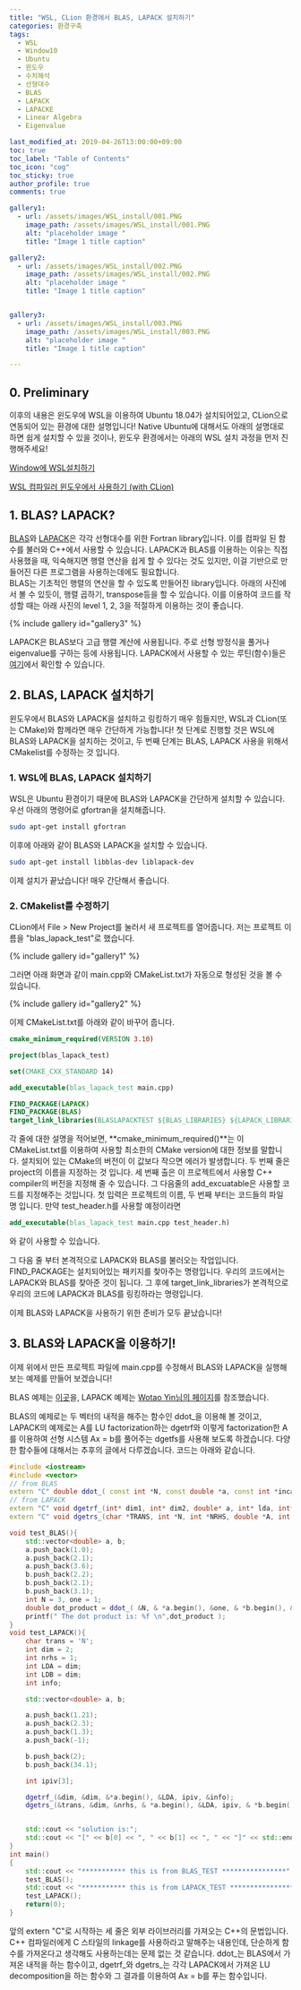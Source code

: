 ```yaml
---
title: "WSL, CLion 환경에서 BLAS, LAPACK 설치하기"
categories: 환경구축
tags:
  - WSL
  - Window10
  - Ubuntu
  - 윈도우
  - 수치해석
  - 선형대수
  - BLAS 
  - LAPACK
  - LAPACKE
  - Linear Algebra
  - Eigenvalue

last_modified_at: 2019-04-26T13:00:00+09:00
toc: true 
toc_label: "Table of Contents"
toc_icon: "cog" 
toc_sticky: true 
author_profile: true
comments: true

gallery1: 
  - url: /assets/images/WSL_install/001.PNG
    image_path: /assets/images/WSL_install/001.PNG
    alt: "placeholder image "
    title: "Image 1 title caption"

gallery2: 
  - url: /assets/images/WSL_install/002.PNG
    image_path: /assets/images/WSL_install/002.PNG
    alt: "placeholder image "
    title: "Image 1 title caption"


gallery3: 
  - url: /assets/images/WSL_install/003.PNG
    image_path: /assets/images/WSL_install/003.PNG
    alt: "placeholder image "
    title: "Image 1 title caption"

---
```



## 0. Preliminary
이후의 내용은 윈도우에 WSL을 이용하여 Ubuntu 18.04가 설치되어있고, CLion으로 연동되어 있는 환경에 대한 설명입니다! Native Ubuntu에 대해서도 아래의 설명대로 하면 쉽게 설치할 수 있을 것이나, 윈도우 환경에서는 아래의 WSL 설치 과정을 먼저 진행해주세요!

[Window에 WSL설치하기](https://gyeonghunkim.github.io/blog/%ED%99%98%EA%B2%BD%EA%B5%AC%EC%B6%95/install-WSL/)

[WSL 컴파일러 윈도우에서 사용하기 (with CLion)](https://gyeonghunkim.github.io/blog/%ED%99%98%EA%B2%BD%EA%B5%AC%EC%B6%95/WSL-Clion/)

## 1. BLAS? LAPACK?
[BLAS](http://www.netlib.org/blas/)와 [LAPACK](http://www.netlib.org/lapack/)은 각각 선형대수를 위한 Fortran library입니다. 이를 컴파일 된 함수를 불러와 C++에서 사용할 수 있습니다. LAPACK과 BLAS를 이용하는 이유는 직접 사용했을 때, 익숙해지면 행렬 연산을 쉽게 할 수 있다는 것도 있지만, 이걸 기반으로 만들어진 다른 프로그램을 사용하는데에도 필요합니다.  
BLAS는 기초적인 행렬의 연산을 할 수 있도록 만들어진 library입니다. 아래의 사진에서 볼 수 있듯이, 행렬 곱하기, transpose등을 할 수 있습니다. 이를 이용하여 코드를 작성할 때는 아래 사진의 level 1, 2, 3을 적절하게 이용하는 것이 좋습니다. 

{% include gallery id="gallery3" %}

LAPACK은 BLAS보다 고급 행렬 계산에 사용됩니다. 주로 선형 방정식을 풀거나 eigenvalue를 구하는 등에 사용됩니다. LAPACK에서 사용할 수 있는 루틴(함수)들은 [여기](http://www.icl.utk.edu/~mgates3/docs/lapack.html)에서 확인할 수 있습니다. 


## 2. BLAS, LAPACK 설치하기
윈도우에서 BLAS와 LAPACK을 설치하고 링킹하기 매우 힘들지만, WSL과 CLion(또는 CMake)와 함께라면 매우 간단하게 가능합니다! 첫 단계로 진행할 것은 WSL에 BLAS와 LAPACK을 설치하는 것이고, 두 번째 단계는 BLAS, LAPACK 사용을 위해서 CMakelist를 수정하는 것 입니다. 

### 1. WSL에 BLAS, LAPACK 설치하기
WSL은 Ubuntu 환경이기 때문에 BLAS와 LAPACK을 간단하게 설치할 수 있습니다. 우선 아래의 명령어로 gfortran을 설치해줍니다.   
```bash
sudo apt-get install gfortran  
```
이후에 아래와 같이 BLAS와 LAPACK을 설치할 수 있습니다. 

```bash
sudo apt-get install libblas-dev liblapack-dev
```

이제 설치가 끝났습니다! 매우 간단해서 좋습니다. 

### 2. CMakelist를 수정하기
CLion에서 File > New Project를 눌러서 새 프로젝트를 열어줍니다. 저는 프로젝트 이름을 "blas_lapack_test"로 했습니다. 

{% include gallery id="gallery1" %}

그러면 아래 화면과 같이 main.cpp와 CMakeList.txt가 자동으로 형성된 것을 볼 수 있습니다. 

{% include gallery id="gallery2" %}

이제 CMakeList.txt를 아래와 같이 바꾸어 줍니다. 

```cmake 
cmake_minimum_required(VERSION 3.10)

project(blas_lapack_test)

set(CMAKE_CXX_STANDARD 14)

add_executable(blas_lapack_test main.cpp)

FIND_PACKAGE(LAPACK)
FIND_PACKAGE(BLAS)
target_link_libraries(BLASLAPACKTEST ${BLAS_LIBRARIES} ${LAPACK_LIBRARIES})
```
각 줄에 대한 설명을 적어보면, **cmake_minimum_required()**는 이 CMakeList.txt를 이용하여 사용할 최소한의 CMake version에 대한 정보를 말합니다. 설치되어 있는 CMake의 버전이 이 값보다 작으면 에러가 발생합니다. 두 번째 줄은 project의 이름을 지정하는 것 입니다. 세 번째 출은 이 프로젝트에서 사용할 C++ compiler의 버전을 지정해 줄 수 있습니다. 그 다음줄의 add_excuatable은 사용할 코드를 지정해주는 것입니다. 첫 입력은 프로젝트의 이름, 두 번째 부터는 코드들의 파일 명 입니다. 만약 test_header.h를 사용할 예정이라면 
```cmake
add_executable(blas_lapack_test main.cpp test_header.h)
```
와 같이 사용할 수 있습니다.   

그 다음 줄 부터 본격적으로 LAPACK와 BLAS를 불러오는 작업입니다. FIND_PACKAGE는 설치되어있는 패키지를 찾아주는 명령입니다. 우리의 코드에서는 LAPACK와 BLAS를 찾아준 것이 됩니다. 그 후에 target_link_libraries가 본격적으로 우리의 코드에 LAPACK과 BLAS를 링킹하라는 명령입니다. 

이제 BLAS와 LAPACK을 사용하기 위한 준비가 모두 끝났습니다!

## 3. BLAS와 LAPACK을 이용하기!
이제 위에서 만든 프로젝트 파일에 main.cpp를 수정해서 BLAS와 LAPACK을 실행해보는 예제를 만들어 보겠습니다!   


BLAS 예제는 [이곳](https://ubuntuforums.org/archive/index.php/t-1740797.html)을, LAPACK 예제는 [Wotao Yin님의 페이지](http://www.math.ucla.edu/~wotaoyin/)를 참조했습니다.   

BLAS의 예제로는 두 벡터의 내적을 해주는 함수인 ddot_을 이용해 볼 것이고, LAPACK의 예제로는 A를 LU factorization하는 dgetrf와 이렇게 factorization한 A를 이용하여 선형 시스템 Ax = b를 풀어주는 dgetfs를 사용해 보도록 하겠습니다. 다양한 함수들에 대해서는 추후의 글에서 다루겠습니다. 코드는 아래와 같습니다. 

```C++
#include <iostream>
#include <vector>
// from BLAS
extern "C" double ddot_( const int *N, const double *a, const int *inca, const double *b, const int *incb );
// from LAPACK
extern "C" void dgetrf_(int* dim1, int* dim2, double* a, int* lda, int* ipiv, int* info);
extern "C" void dgetrs_(char *TRANS, int *N, int *NRHS, double *A, int *LDA, int *IPIV, double *B, int *LDB, int *INFO );

void test_BLAS(){
    std::vector<double> a, b;
    a.push_back(1.0);
    a.push_back(2.1);
    a.push_back(3.6);
    b.push_back(2.2);
    b.push_back(2.1);
    b.push_back(3.1);
    int N = 3, one = 1;
    double dot_product = ddot_( &N, & *a.begin(), &one, & *b.begin(), &one );
    printf(" The dot product is: %f \n",dot_product );
}
void test_LAPACK(){
    char trans = 'N';
    int dim = 2;
    int nrhs = 1;
    int LDA = dim;
    int LDB = dim;
    int info;

    std::vector<double> a, b;

    a.push_back(1.21);
    a.push_back(2.3);
    a.push_back(1.3);
    a.push_back(-1);

    b.push_back(2);
    b.push_back(34.1);

    int ipiv[3];

    dgetrf_(&dim, &dim, &*a.begin(), &LDA, ipiv, &info);
    dgetrs_(&trans, &dim, &nrhs, & *a.begin(), &LDA, ipiv, & *b.begin(), &LDB, &info);


    std::cout << "solution is:";
    std::cout << "[" << b[0] << ", " << b[1] << ", " << "]" << std::endl;
}
int main()
{
    std::cout << "*********** this is from BLAS_TEST ****************" << std::endl;
    test_BLAS();
    std::cout << "*********** this is from LAPACK_TEST ****************" << std::endl;
    test_LAPACK();
    return(0);
}
```

앞의 extern "C"로 시작하는 세 줄은 외부 라이브러리를 가져오는 C++의 문법입니다. C++ 컴파일러에게 C 스타일의 linkage를 사용하라고 말해주는 내용인데, 단순하게 함수를 가져온다고 생각해도 사용하는데는 문제 없는 것 같습니다. ddot_는 BLAS에서 가져온 내적을 하는 함수이고, dgetrf_와 dgetrs_는 각각 LAPACK에서 가져온 LU decomposition을 하는 함수와 그 결과를 이용하여 Ax = b를 푸는 함수입니다. 


